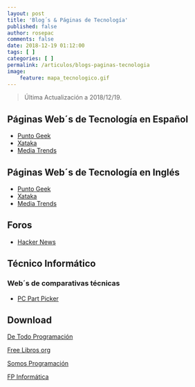 ```yaml
---
layout: post
title: 'Blog´s & Páginas de Tecnología'
published: false
author: rosepac
comments: false
date: 2018-12-19 01:12:00
tags: [ ]
categories: [ ]
permalink: /articulos/blogs-paginas-tecnologia
image:
    feature: mapa_tecnologico.gif
---
```

> Última Actualización a 2018/12/19.

## Páginas Web´s de Tecnología en Español

  * [Punto Geek][1]
  * [Xataka][2]
  * [Media Trends][3]

## Páginas Web´s de Tecnología en Inglés

  * [Punto Geek][1]
  * [Xataka][2]
  * [Media Trends][3]

## Foros

  * [Hacker News][4]

## Técnico Informático

### Web´s de comparativas técnicas

  * [PC Part Picker][5]



## Download

[De Todo Programación][6]
  
[Free Libros org][7]
  
[Somos Programación][8]
  
[FP Informática][9]

 [1]: https://www.puntogeek.com/
 [2]: https://www.xataka.com/
 [3]: https://www.mediatrends.es/
 [4]: https://news.ycombinator.com/news
 [5]: https://pcpartpicker.com/products/motherboard/?compatible_with=qT6BD3
 [6]: http://www.detodoprogramacion.com
 [7]: https://www.freelibros.org
 [8]: http://somosprogramacion.blogspot.com.es
 [9]: http://www.fp-informatica.es/foro/programaci%C3%B3n-y-base-de-datos-t4829.html
